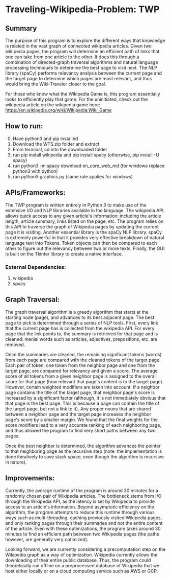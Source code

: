 # Traveling-Wikipedia-Problem: TWP
## Summary
The purpose of this program is to explore the different ways that knowledge is related in the vast graph of connected wikipedia articles. Given two wikipedia pages, the program will determine an efficient path of links that one can take from one article to the other. It does this through a combination of directed-graph traversal algorithms and natural language processing techniques to determine the best page to visit next. The NLP library (spaCy) performs relevancy analysis between the current page and the target page to determine which pages are most relevant, and thus would bring the Wiki-Traveler closer to the goal.

For those who know what the Wikipedia Game is, this program essentially looks to efficiently play that game. For the uninitiated, check out the wikipedia article on the wikipedia game here: https://en.wikipedia.org/wiki/Wikipedia:Wiki_Game

## How to run:
0. Have python3 and pip installed
1. Download the WTS.zip folder and extract
2. From terminal, cd into the downloaded folder
3. run pip install wikipedia and pip install spacy (otherwise, pip install -U spacy)
4. run python3 -m spacy download en_core_web_md (for windows replace python3 with python)
5. run python3 graphics.py (same rule applies for windows)

## APIs/Frameworks:
The TWP program is written entirely in Python 3 to make use of the extensive I/O and NLP libraries available in the language. The wikipedia API allows quick access to any given article's information: including the article length, article summary, links listed on the page, etc. The program relies on this API to traverse the graph of Wikipedia pages by updating the current page it is visiting. Another essential library is the spaCy NLP library. spaCy is extremely powerful in that it provides very effective breakdown of natural language text into Tokens. Token objects can then be compared to each other to figure out the relevancy between two or more texts. Finally, the GUI is built on the Tkinter library to create a native interface.

### External Dependencies:
1. wikipedia
2. spacy

## Graph Traversal:
The graph traversal algorithm is a greedy algorithm that starts at the starting node (page), and advances to its best adjacent page. The best page to pick is determined through a series of NLP tools. First, every link that the current page has is collected from the wikipedia API. For every page that the link points to, the summary is retrieved for that page and is cleaned: menial words such as articles, adjectives, prepositions, etc. are removed. 

Once the summaries are cleaned, the remaining significant tokens (words) from each page are compared with the cleaned tokens of the target page. Each pair of token, one token from the neighbor page and one from the target page, are compared for relevancy and given a score. The average score of all tokens from a given neighbor page is assigned to the overall score for that page (how relevant that page's content is to the target page). However, certain weighted modifiers are taken into account. If a neighbor page contains the title of the target page, that neighbor page's score is increased by a significant factor (although, it is not immediately obvious that that page is the best page. This is because a page can contain the title of the target page, but not a link to it). Any proper nouns that are shared between a neighbor page and the target page increases the neighbor page's score by a smaller margin. We found that the final weights for the score modifiers lead to a very accurate ranking of each neighboring page, and thus allowed the program to find very short paths between any two pages.

Once the best neighbor is determined, the algorithm advances the pointer to that neighboring page as the recursive step (note: the implementation is done iteratively to save stack space, even though the algorithm is recursive in nature). 

## Improvements:
Currently, the average runtime of the program is around 30 minutes for a randomly chosen pair of Wikipedia articles. The bottleneck stems from I/O through the Wikipedia API, as the latency is set by Wikipedia to provide access to an article's information. Beyond asymptotic efficiency on the algorithm, the program attempts to reduce this runtime through various ways such as multi-threading, caching previously visited Wikipedia pages, and only ranking pages through their summaries and not the entire content of the article. Even with these optimizations, the program takes around 30 minutes to find an efficient path between two Wikipedia pages (the paths however, are generally very optimized). 

Looking forward, we are currently considering a precomputation step on the Wikipedia graph as a way of optimization. Wikipedia currently allows the downloading of their entire public database. Thus, the program could theoretically run offline on a preprocessed database of Wikipedia that we host either locally or on a cloud computing service such as AWS or GCP.
